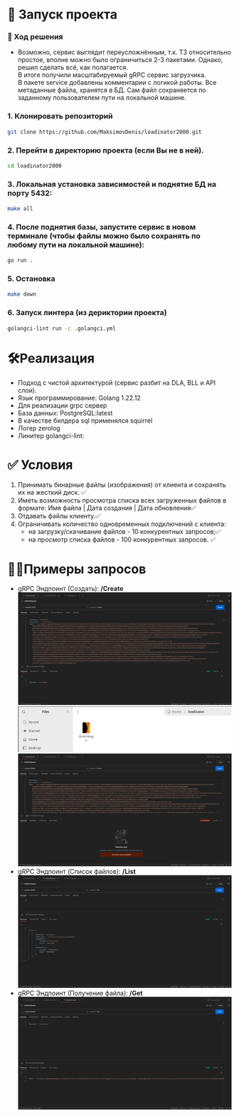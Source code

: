 # 🚀 Запуск проекта

### 🚧 Ход решения
 - Возможно, сервис выглядит переусложнённым, т.к. ТЗ относительно простое, вполне можно было ограничиться 2-3 пакетами. 
   Однако, решил сделать всё, как полагается.  
   В итоге получили масштабируемый gRPC сервис загрузчика.   
   В пакете service добавлены комментарии с логикой работы.
   Все метаданные файла, хранятся в БД. Сам файл сохраняется по заданному пользователем пути на локальной машине.  

### 1. Клонировать репозиторий
```bash   
git clone https://github.com/MaksimovDenis/loadinator2000.git
```
### 2. Перейти в директорию проекта (если Вы не в ней).  
```bash  
cd loadinator2000 
```  
### 3. Локальная установка зависимостей и поднятие БД на порту 5432:  
```bash      
make all
```  
### 4. После поднятия базы, запустите сервис в новом терминале (чтобы файлы можно было сохранять по любому пути на локальной машине):  
```bash      
go run .
```  
### 5. Остановка  
```bash      
make down
```
### 6. Запуск линтера (из дериктории проекта)
```bash
golangci-lint run -c .golangci.yml
```

# 🛠Реализация  
- Подход с чистой архитектурой (сервис разбит на DLA, BLL и API слои).  
- Язык программирование: Golang 1.22.12  
- Для реализации grpc сервер 
- База данных: PostgreSQL:latest
- В качестве билдера sql применялся squirrel 
- Логер zerolog   
- Линитер golangci-lint:  

# ✅ Условия  
1. Принимать бинарные файлы (изображения) от клиента и сохранять их на жесткий диск. ✅     
2. Иметь возможность просмотра списка всех загруженных файлов в формате: Имя файла | Дата создания | Дата обновления✅   
3. Отдавать файлы клиенту.✅      
4. Ограничивать количество одновременных подключений с клиента:    
    - на загрузку/скачивание файлов - 10 конкурентных запросов;✅   
    - на просмотр списка файлов - 100 конкурентных запросов. ✅      

# 🧑‍💻Примеры запросов 
 - gRPC Эндпоинт (Создать): **/Create**
   ![Доабвление файла](images/1.png)  
   ![Проверка сохранённого файла](images/2.png)  
   ![Некорректное имя](images/5.png) 
 - gRPC Эндпоинт (Cписок файлов): **/List**  
   ![Получение списка файлов](images/3.png) 
 - gRPC Эндпоинт (Получение файла): **/Get**  
   ![Получение файла](images/4.png) 
